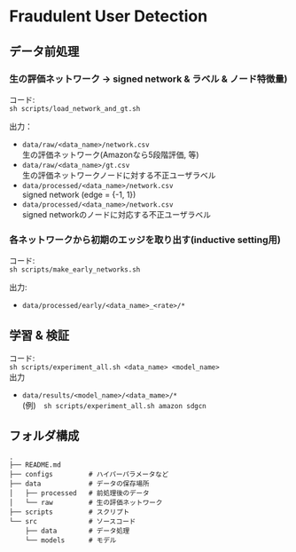 # Fraudulent User Detection

## データ前処理
### 生の評価ネットワーク -> signed network & ラベル & ノード特徴量)
コード:  
``` sh scripts/load_network_and_gt.sh ```

出力：  
- `data/raw/<data_name>/network.csv`  
    生の評価ネットワーク(Amazonなら5段階評価, 等)  
- `data/raw/<data_name>/gt.csv`  
    生の評価ネットワークノードに対する不正ユーザラベル
- `data/processed/<data_name>/network.csv`  
    signed network (edge = {-1, 1})
- `data/processed/<data_name>/network.csv`  
    signed networkのノードに対応する不正ユーザラベル
### 各ネットワークから初期のエッジを取り出す(inductive setting用)
コード:  
``` sh scripts/make_early_networks.sh ```  

出力:  
- `data/processed/early/<data_name>_<rate>/*`

## 学習 & 検証

コード:  
``` sh scripts/experiment_all.sh <data_name> <model_name> ```  
出力
- `data/results/<model_name>/<data_mame>/*`  
(例)　`sh scripts/experiment_all.sh amazon sdgcn`
## フォルダ構成
```
.
├── README.md
├── configs         # ハイパーパラメータなど
├── data            # データの保存場所
│   ├── processed   # 前処理後のデータ
│   └── raw         # 生の評価ネットワーク
├── scripts         # スクリプト
└── src             # ソースコード
    ├── data        # データ処理
    └── models      # モデル
```